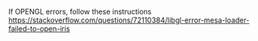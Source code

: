 If OPENGL errors, follow these instructions
https://stackoverflow.com/questions/72110384/libgl-error-mesa-loader-failed-to-open-iris


